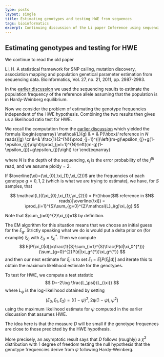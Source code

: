```yaml
---
type: posts
layout: single
title: Estimating genotypes and testing HWE from sequences
tags: bioinformatics
excerpt: Continuing discussion of the Li paper Inference using sequencing data...
---
```


## Estimating genotypes and testing for HWE

We continue to read the old paper 

Li, H. A statistical framework for SNP calling, mutation discovery, association mapping and population genetical parameter estimation from sequencing data. Bioinformatics, Vol. 27, no. 21, 2011, pp. 2987-2993.

In the [earlier discussion](https://jeremy9959.github.io/genotype-likelihoods) we used the sequencing results to estimate the population frequency of the reference allele assuming that the population is in Hardy-Weinberg equilibrium.

Now we consider the problem of estimating the genotype frequencies independent of the HWE hypothesis.  Combining the two results then gives us a likelihood ratio test for HWE.

We recall the computation from the [earlier discussion](https://jeremy9959.github.io/genotype-likelihoods) which yielded the formula
\begin{eqnarray}
\mathcal{L}(g) & = & P(\hbox{$l$ reference in $N$ reads}|g) \cr
&=& \frac{1}{2^{N}}\prod_{j=1}^{l}\left((m-g)\epsilon_{j}+g(1-\epsilon_{j})\right)\prod_{j=l+1}^{N}\left((m-g)(1-\epsilon_{j})+g\epsilon_{j})\right) \cr
\end{eqnarray}


where $N$ is the depth of the sequencing, $\epsilon_{j}$ is the error probability of the $j^{th}$ read, and we assume ploidy = 2.

If $\overline{\xi}=(\xi_{0},\xi_{1},\xi_{2})$ are the frequencies of each genotype $g=0,1,2$ (which is what we are trying to estimate),
we have, for $S$ samples, that

$$
\mathcal{L}((\xi_{0},\xi_{1},\xi_{2})) = Pr(\hbox{$l$ reference in $N$ reads}|\overline{\xi}) = \prod_{i=1}^{S}\sum_{g=0}^{2}\mathcal{L}_i(g)\xi_{g}
$$

Note that $\sum_{i=0}^{2}\xi_{i}=1$ by definition.

The EM algorithm for this situation means that we choose an initial guess for the $\xi_g$.
Strictly speaking what we do is would put a delta prior on (for example) $\xi_0$ with $\xi_0=\xi_0^{*}$.  Then we compute
$$
E[P(\xi_0|d)]=\frac{1}{S}\sum_{i=1}^{S}\frac{P(d|\xi_0^{*})}{\sum_{g=0}^{2}P(d|\xi_g^{*})\xi_g^{*}}
$$
and then our next estimate for $\xi_i$ is to set $\xi_i=E[P(\xi_i|d)]$ and iterate this to obtain the maximum likelihood estimate for the genotypes.

To test for HWE, we compute a test statistic 
$$
D=-2\log \frac{L_\psi}{L_{\xi}}
$$
where $L_{\psi}$ is the log-likelihood obtained by setting 
$$(\xi_0,\xi_1,\xi_2)=((1-\psi)^2,2\psi(1-\psi),\psi^2)$$
using the maximum likelihood estimate for $\psi$ computed in the earlier discussion that assumes HWE.

The idea here is that the measure $D$ will be small if the genotype frequences are close to those predicted by the HWE hypothesis.  

More precisely, an asymptotic result says that $D$ follows (roughly) a $\chi^2$ distribution with 1 degree of freedom testing the null hypothesis that the genotype frequencies derive from $\psi$ following Hardy-Weinberg.


